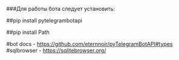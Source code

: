 ###Для работы бота следует установить:

##pip install pytelegrambotapi

##pip install Path

#bot docs - https://github.com/eternnoir/pyTelegramBotAPI#types
#sqlbrowser - https://sqlitebrowser.org/
